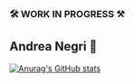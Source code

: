 ### 🛠 WORK IN PROGRESS ⚒

## Andrea Negri 🤪


[![Anurag's GitHub stats](https://github-readme-stats.vercel.app/api?username=fatsciock)](https://github.com/anuraghazra/github-readme-stats)

<!--
**fatsciock/fatsciock** is a ✨ _special_ ✨ repository because its `README.md` (this file) appears on your GitHub profile.

Here are some ideas to get you started:

- 🔭 I’m currently working on ...
- 🌱 I’m currently learning ...
- 👯 I’m looking to collaborate on ...
- 🤔 I’m looking for help with ...
- 💬 Ask me about ...
- 📫 How to reach me: ...
- 😄 Pronouns: ...
- ⚡ Fun fact: ...
-->
